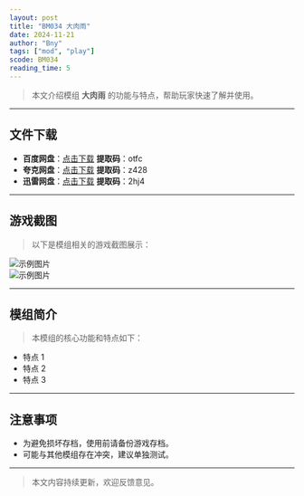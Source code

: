 ```yaml
---
layout: post
title: "BM034 大肉雨"
date: 2024-11-21
author: "Bny"
tags: ["mod", "play"]
scode: BM034
reading_time: 5
---
```


> 本文介绍模组 **大肉雨** 的功能与特点，帮助玩家快速了解并使用。

---





## 文件下载
- **百度网盘**：[点击下载](https://pan.baidu.com/s/1xB5wgM1fP37khnqBLxOnrw?pwd=otfc)  **提取码**：otfc  
- **夸克网盘**：[点击下载](https://pan.quark.cn/s/1b2dbac625a8?pwd=z428)  **提取码**：z428  
- **迅雷网盘**：[点击下载](https://pan.xunlei.com/s/VOCCb_y1T4vle4QlH6p7RbjBA1?pwd=2hj4)  **提取码**：2hj4  

---

## 游戏截图
> 以下是模组相关的游戏截图展示：

![示例图片](https://example.com/screenshot1.jpg)  
![示例图片](https://example.com/screenshot2.jpg)

---

## 模组简介
> 本模组的核心功能和特点如下：
- 特点 1
- 特点 2
- 特点 3

---

## 注意事项
- 为避免损坏存档，使用前请备份游戏存档。
- 可能与其他模组存在冲突，建议单独测试。

---

> 本文内容持续更新，欢迎反馈意见。
